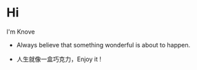 # Hi

I'm Knove

- Always believe that something wonderful is about to happen.

- 人生就像一盒巧克力，Enjoy it !
